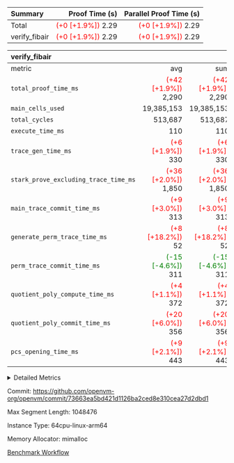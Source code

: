 | Summary | Proof Time (s) | Parallel Proof Time (s) |
|:---|---:|---:|
| Total | <span style='color: red'>(+0 [+1.9%])</span> 2.29 | <span style='color: red'>(+0 [+1.9%])</span> 2.29 |
| verify_fibair | <span style='color: red'>(+0 [+1.9%])</span> 2.29 | <span style='color: red'>(+0 [+1.9%])</span> 2.29 |


| verify_fibair |||||
|:---|---:|---:|---:|---:|
|metric|avg|sum|max|min|
| `total_proof_time_ms ` | <span style='color: red'>(+42 [+1.9%])</span> 2,290 | <span style='color: red'>(+42 [+1.9%])</span> 2,290 | <span style='color: red'>(+42 [+1.9%])</span> 2,290 | <span style='color: red'>(+42 [+1.9%])</span> 2,290 |
| `main_cells_used     ` |  19,385,153 |  19,385,153 |  19,385,153 |  19,385,153 |
| `total_cycles        ` |  513,687 |  513,687 |  513,687 |  513,687 |
| `execute_time_ms     ` |  110 |  110 |  110 |  110 |
| `trace_gen_time_ms   ` | <span style='color: red'>(+6 [+1.9%])</span> 330 | <span style='color: red'>(+6 [+1.9%])</span> 330 | <span style='color: red'>(+6 [+1.9%])</span> 330 | <span style='color: red'>(+6 [+1.9%])</span> 330 |
| `stark_prove_excluding_trace_time_ms` | <span style='color: red'>(+36 [+2.0%])</span> 1,850 | <span style='color: red'>(+36 [+2.0%])</span> 1,850 | <span style='color: red'>(+36 [+2.0%])</span> 1,850 | <span style='color: red'>(+36 [+2.0%])</span> 1,850 |
| `main_trace_commit_time_ms` | <span style='color: red'>(+9 [+3.0%])</span> 313 | <span style='color: red'>(+9 [+3.0%])</span> 313 | <span style='color: red'>(+9 [+3.0%])</span> 313 | <span style='color: red'>(+9 [+3.0%])</span> 313 |
| `generate_perm_trace_time_ms` | <span style='color: red'>(+8 [+18.2%])</span> 52 | <span style='color: red'>(+8 [+18.2%])</span> 52 | <span style='color: red'>(+8 [+18.2%])</span> 52 | <span style='color: red'>(+8 [+18.2%])</span> 52 |
| `perm_trace_commit_time_ms` | <span style='color: green'>(-15 [-4.6%])</span> 311 | <span style='color: green'>(-15 [-4.6%])</span> 311 | <span style='color: green'>(-15 [-4.6%])</span> 311 | <span style='color: green'>(-15 [-4.6%])</span> 311 |
| `quotient_poly_compute_time_ms` | <span style='color: red'>(+4 [+1.1%])</span> 372 | <span style='color: red'>(+4 [+1.1%])</span> 372 | <span style='color: red'>(+4 [+1.1%])</span> 372 | <span style='color: red'>(+4 [+1.1%])</span> 372 |
| `quotient_poly_commit_time_ms` | <span style='color: red'>(+20 [+6.0%])</span> 356 | <span style='color: red'>(+20 [+6.0%])</span> 356 | <span style='color: red'>(+20 [+6.0%])</span> 356 | <span style='color: red'>(+20 [+6.0%])</span> 356 |
| `pcs_opening_time_ms ` | <span style='color: red'>(+9 [+2.1%])</span> 443 | <span style='color: red'>(+9 [+2.1%])</span> 443 | <span style='color: red'>(+9 [+2.1%])</span> 443 | <span style='color: red'>(+9 [+2.1%])</span> 443 |



<details>
<summary>Detailed Metrics</summary>

|  | verify_program_compile_ms | total_cells | stark_prove_excluding_trace_time_ms | quotient_poly_compute_time_ms | quotient_poly_commit_time_ms | perm_trace_commit_time_ms | pcs_opening_time_ms | main_trace_commit_time_ms |
| --- | --- | --- | --- | --- | --- | --- | --- |
|  | 4 | 65,536 | 68 | 3 | 13 | 0 | 34 | 16 | 

| air_name | rows | quotient_deg | main_cols | interactions | constraints | cells |
| --- | --- | --- | --- | --- | --- | --- |
| AccessAdapterAir<2> |  | 4 |  | 5 | 12 |  | 
| AccessAdapterAir<4> |  | 4 |  | 5 | 12 |  | 
| AccessAdapterAir<8> |  | 4 |  | 5 | 12 |  | 
| FibonacciAir | 32,768 | 1 | 2 |  | 5 | 65,536 | 
| FriReducedOpeningAir |  | 4 |  | 35 | 59 |  | 
| NativePoseidon2Air<BabyBearParameters>, 1> |  | 4 |  | 176 | 590 |  | 
| PhantomAir |  | 4 |  | 3 | 4 |  | 
| ProgramAir |  | 1 |  | 1 | 4 |  | 
| VariableRangeCheckerAir |  | 1 |  | 1 | 4 |  | 
| VmAirWrapper<BranchNativeAdapterAir, BranchEqualCoreAir<1> |  | 2 |  | 11 | 23 |  | 
| VmAirWrapper<JalNativeAdapterAir, JalCoreAir> |  | 4 |  | 7 | 6 |  | 
| VmAirWrapper<NativeAdapterAir<2, 0>, PublicValuesCoreAir> |  | 4 |  | 11 | 22 |  | 
| VmAirWrapper<NativeAdapterAir<2, 1>, FieldArithmeticCoreAir> |  | 4 |  | 15 | 23 |  | 
| VmAirWrapper<NativeLoadStoreAdapterAir<1>, NativeLoadStoreCoreAir<1> |  | 4 |  | 15 | 20 |  | 
| VmAirWrapper<NativeLoadStoreAdapterAir<4>, NativeLoadStoreCoreAir<4> |  | 4 |  | 15 | 20 |  | 
| VmAirWrapper<NativeVectorizedAdapterAir<4>, FieldExtensionCoreAir> |  | 4 |  | 15 | 23 |  | 
| VmConnectorAir |  | 4 |  | 3 | 8 |  | 
| VolatileBoundaryAir |  | 4 |  | 4 | 16 |  | 

| group | trace_gen_time_ms | total_proof_time_ms | total_cycles | total_cells | stark_prove_excluding_trace_time_ms | quotient_poly_compute_time_ms | quotient_poly_commit_time_ms | perm_trace_commit_time_ms | pcs_opening_time_ms | main_trace_commit_time_ms | main_cells_used | generate_perm_trace_time_ms | execute_time_ms |
| --- | --- | --- | --- | --- | --- | --- | --- | --- | --- | --- | --- | --- | --- |
| verify_fibair | 330 | 2,290 | 513,687 | 50,178,200 | 1,850 | 372 | 356 | 311 | 443 | 313 | 19,385,153 | 52 | 110 | 

| group | air_name | rows | prep_cols | perm_cols | main_cols | cells |
| --- | --- | --- | --- | --- | --- | --- |
| verify_fibair | AccessAdapterAir<2> | 65,536 |  | 16 | 11 | 1,769,472 | 
| verify_fibair | AccessAdapterAir<4> | 32,768 |  | 16 | 13 | 950,272 | 
| verify_fibair | AccessAdapterAir<8> | 128 |  | 16 | 17 | 4,224 | 
| verify_fibair | FriReducedOpeningAir | 512 |  | 76 | 64 | 71,680 | 
| verify_fibair | NativePoseidon2Air<BabyBearParameters>, 1> | 16,384 |  | 356 | 399 | 12,369,920 | 
| verify_fibair | PhantomAir | 16,384 |  | 8 | 6 | 229,376 | 
| verify_fibair | ProgramAir | 8,192 |  | 8 | 10 | 147,456 | 
| verify_fibair | VariableRangeCheckerAir | 262,144 | 2 | 8 | 1 | 2,359,296 | 
| verify_fibair | VmAirWrapper<BranchNativeAdapterAir, BranchEqualCoreAir<1> | 131,072 |  | 28 | 23 | 6,684,672 | 
| verify_fibair | VmAirWrapper<JalNativeAdapterAir, JalCoreAir> | 16,384 |  | 12 | 10 | 360,448 | 
| verify_fibair | VmAirWrapper<NativeAdapterAir<2, 1>, FieldArithmeticCoreAir> | 262,144 |  | 20 | 30 | 13,107,200 | 
| verify_fibair | VmAirWrapper<NativeLoadStoreAdapterAir<1>, NativeLoadStoreCoreAir<1> | 131,072 |  | 36 | 25 | 7,995,392 | 
| verify_fibair | VmAirWrapper<NativeLoadStoreAdapterAir<4>, NativeLoadStoreCoreAir<4> | 16,384 |  | 36 | 34 | 1,146,880 | 
| verify_fibair | VmAirWrapper<NativeVectorizedAdapterAir<4>, FieldExtensionCoreAir> | 8,192 |  | 20 | 40 | 491,520 | 
| verify_fibair | VmConnectorAir | 2 | 1 | 8 | 4 | 24 | 
| verify_fibair | VolatileBoundaryAir | 131,072 |  | 8 | 11 | 2,490,368 | 

</details>


Commit: https://github.com/openvm-org/openvm/commit/73663ea5bd421d1126ba2ced8e310cea27d2dbd1

Max Segment Length: 1048476

Instance Type: 64cpu-linux-arm64

Memory Allocator: mimalloc

[Benchmark Workflow](https://github.com/openvm-org/openvm/actions/runs/12922704792)
